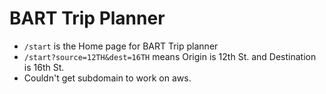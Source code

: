 # BART Trip Planner

* `/start` is the Home page for BART Trip planner
* `/start?source=12TH&dest=16TH` means Origin is 12th St. and Destination is 16th St.
* Couldn't get subdomain to work on aws. 
